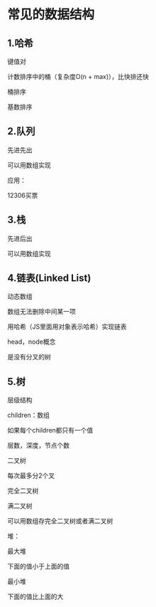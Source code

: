 # 常见的数据结构

## 1.哈希

键值对

计数排序中的桶（复杂度O(n + max)），比快排还快

桶排序

基数排序

## 2.队列

先进先出

可以用数组实现

应用：

12306买票



## 3.栈

先进后出

可以用数组实现



## 4.链表(Linked List)

动态数组

数组无法删除中间某一项

用哈希（JS里面用对象表示哈希）实现链表

head，node概念

是没有分叉的树

## 5.树

层级结构

children：数组

如果每个children都只有一个值

层数，深度，节点个数



二叉树

每次最多分2个叉



完全二叉树



满二叉树



可以用数组存完全二叉树或者满二叉树



堆：

最大堆

下面的值小于上面的值

最小堆

下面的值比上面的大



